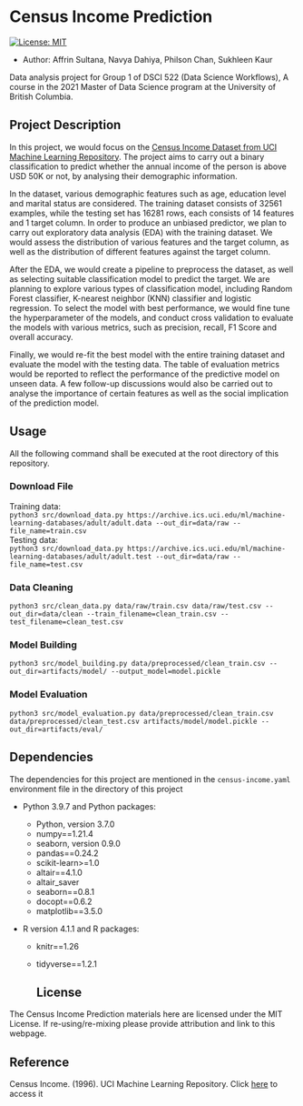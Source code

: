 # Census Income Prediction

[![License: MIT](https://img.shields.io/badge/License-MIT-yellow.svg)](https://opensource.org/licenses/MIT)

-   Author: Affrin Sultana, Navya Dahiya, Philson Chan, Sukhleen Kaur

Data analysis project for Group 1 of DSCI 522 (Data Science Workflows), A course in the 2021 Master of Data Science program at the University of British Columbia.

## Project Description

In this project, we would focus on the [Census Income Dataset from UCI Machine Learning Repository](https://archive-beta.ics.uci.edu/ml/datasets/census+income). The project aims to carry out a binary classification to predict whether the annual income of the person is above USD 50K or not, by analysing their demographic information.

In the dataset, various demographic features such as age, education level and marital status are considered. The training dataset consists of 32561 examples, while the testing set has 16281 rows, each consists of 14 features and 1 target column. In order to produce an unbiased predictor, we plan to carry out exploratory data analysis (EDA) with the training dataset. We would assess the distribution of various features and the target column, as well as the distribution of different features against the target column.

After the EDA, we would create a pipeline to preprocess the dataset, as well as selecting suitable classification model to predict the target. We are planning to explore various types of classification model, including Random Forest classifier, K-nearest neighbor (KNN) classifier and logistic regression. To select the model with best performance, we would fine tune the hyperparameter of the models, and conduct cross validation to evaluate the models with various metrics, such as precision, recall, F1 Score and overall accuracy.

Finally, we would re-fit the best model with the entire training dataset and evaluate the model with the testing data. The table of evaluation metrics would be reported to reflect the performance of the predictive model on unseen data. A few follow-up discussions would also be carried out to analyse the importance of certain features as well as the social implication of the prediction model.

## Usage

All the following command shall be executed at the root directory of this repository.

### Download File

Training data:  
`python3 src/download_data.py https://archive.ics.uci.edu/ml/machine-learning-databases/adult/adult.data --out_dir=data/raw --file_name=train.csv`  
Testing data:  
`python3 src/download_data.py https://archive.ics.uci.edu/ml/machine-learning-databases/adult/adult.test --out_dir=data/raw --file_name=test.csv`

### Data Cleaning

`python3 src/clean_data.py data/raw/train.csv data/raw/test.csv --out_dir=data/clean --train_filename=clean_train.csv --test_filename=clean_test.csv`

### Model Building

`python3 src/model_building.py data/preprocessed/clean_train.csv --out_dir=artifacts/model/ --output_model=model.pickle`

### Model Evaluation

`python3 src/model_evaluation.py data/preprocessed/clean_train.csv data/preprocessed/clean_test.csv artifacts/model/model.pickle --out_dir=artifacts/eval/`

## Dependencies

The dependencies for this project are mentioned in the `census-income.yaml` environment file in the directory of this project

-   Python 3.9.7 and Python packages:

    -   Python, version 3.7.0
    -   numpy==1.21.4
    -   seaborn, version 0.9.0
    -   pandas==0.24.2
    -   scikit-learn>=1.0
    -   altair==4.1.0
    -   altair_saver
    -   seaborn==0.8.1
    -   docopt==0.6.2
    -   matplotlib==3.5.0

-   R version 4.1.1 and R packages:

    -   knitr==1.26

    -   tidyverse==1.2.1

        ## License

The Census Income Prediction materials here are licensed under the MIT License. If re-using/re-mixing please provide attribution and link to this webpage.

## Reference

Census Income. (1996). UCI Machine Learning Repository. Click [here](https://archive-beta.ics.uci.edu/ml/datasets/census+income) to access it
